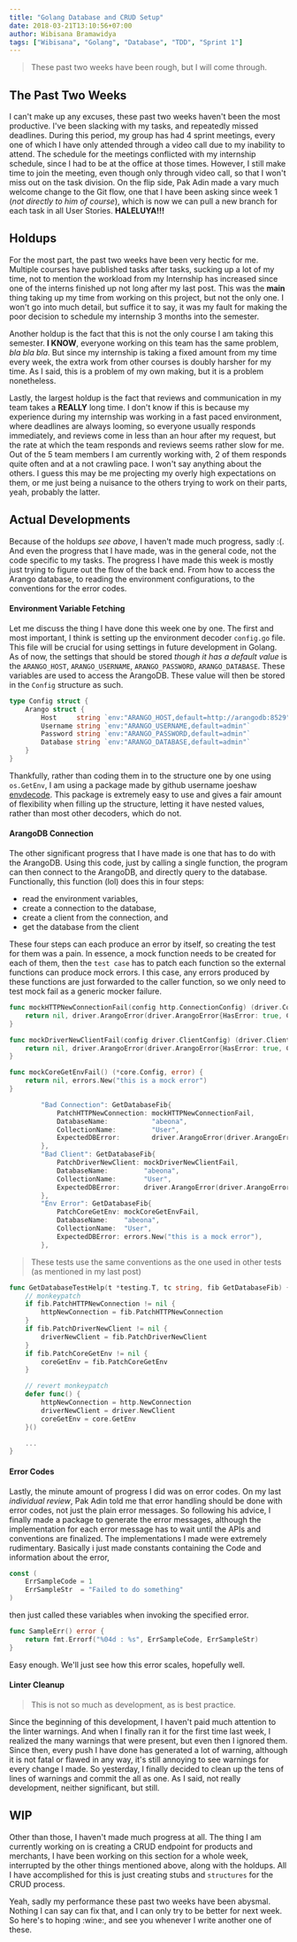 ```yaml
---
title: "Golang Database and CRUD Setup"
date: 2018-03-21T13:10:56+07:00
author: Wibisana Bramawidya
tags: ["Wibisana", "Golang", "Database", "TDD", "Sprint 1"]
---
```


> These past two weeks have been rough, but I will come through.

## The Past Two Weeks
I can't make up any excuses, these past two weeks haven't been the most productive. I've been slacking with my tasks, and repeatedly missed deadlines. During this period, my group has had 4 sprint meetings, every one of which I have only attended through a video call due to my inability to attend. The schedule for the meetings conflicted with my internship schedule, since I had to be at the office at those times. However, I still make time to join the meeting, even though only through video call, so that I won't miss out on the task division. On the flip side, Pak Adin made a vary much welcome change to the Git flow, one that I have been asking since week 1 (*not directly to him of course*), which is now we can pull a new branch for each task in all User Stories. **HALELUYA!!!**

## Holdups
For the most part, the past two weeks have been very hectic for me. Multiple courses have published tasks after tasks, sucking up a lot of my time, not to mention the workload from my Internship has increased since one of the interns finished up not long after my last post. This was the **main** thing taking up my time from working on this project, but not the only one. I won't go into much detail, but suffice it to say, it was my fault for making the poor decision to schedule my internship 3 months into the semester.

Another holdup is the fact that this is not the only course I am taking this semester. **I KNOW**, everyone working on this team has the same problem, *bla bla bla*. But since my internship is taking a fixed amount from my time every week, the extra work from other courses is doubly harsher for my time. As I said, this is a problem of my own making, but it is a problem nonetheless.

Lastly, the largest holdup is the fact that reviews and communication in my team takes a **REALLY** long time. I don't know if this is because my experience during my internship was working in a fast paced environment, where deadlines are always looming, so everyone usually responds immediately, and reviews come in less than an hour after my request, but the rate at which the team responds and reviews seems rather slow for me. Out of the 5 team members I am currently working with, 2 of them responds quite often and at a not crawling pace. I won't say anything about the others. I guess this may be me projecting my overly high expectations on them, or me just being a nuisance to the others trying to work on their parts, yeah, probably the latter.

## Actual Developments
Because of the holdups *see above*, I haven't made much progress, sadly :(. And even the progress that I have made, was in the general code, not the code specific to my tasks. The progress I have made this week is mostly just trying to figure out the flow of the back end. From how to access the Arango database, to reading the environment configurations, to the conventions for the error codes.

#### Environment Variable Fetching
Let me discuss the thing I have done this week one by one. The first and most important, I think is setting up the environment decoder `config.go` file. This file will be crucial for using settings in future development in Golang. As of now, the settings that should be stored *though it has a default value* is the `ARANGO_HOST`, `ARANGO_USERNAME`, `ARANGO_PASSWORD`, `ARANGO_DATABASE`. These variables are used to access the ArangoDB. These value will then be stored in the `Config` structure as such.

```Go
type Config struct {
	Arango struct {
		Host     string `env:"ARANGO_HOST,default=http://arangodb:8529"`
		Username string `env:"ARANGO_USERNAME,default=admin"`
		Password string `env:"ARANGO_PASSWORD,default=admin"`
		Database string `env:"ARANGO_DATABASE,default=admin"`
	}
}
```

 Thankfully, rather than coding them in to the structure one by one using `os.GetEnv`, I am using a package made by github username joeshaw [envdecode](https://github.com/joeshaw/envdecode). This package is extremely easy to use and gives a fair amount of flexibility when filling up the structure, letting it have nested values, rather than most other decoders, which do not.

#### ArangoDB Connection
The other significant progress that I have made is one that has to do with the ArangoDB. Using this code, just by calling a single function, the program can then connect to the ArangoDB, and directly query to the database. Functionally, this function (lol) does this in four steps:

- read the environment variables,
- create a connection to the database,
- create a client from the connection, and
- get the database from the client

These four steps can each produce an error by itself, so creating the test for them was a pain. In essence, a mock function needs to be created for each of them, then the `test case` has to patch each function so the external functions can produce mock errors. I this case, any errors produced by these functions are just forwarded to the caller function, so we only need to test mock fail as a generic mocker failure.

```Go
func mockHTTPNewConnectionFail(config http.ConnectionConfig) (driver.Connection, error) {
	return nil, driver.ArangoError(driver.ArangoError{HasError: true, Code: 404, ErrorNum: -1, ErrorMessage: "this is a mock failure"})
}

func mockDriverNewClientFail(config driver.ClientConfig) (driver.Client, error) {
	return nil, driver.ArangoError(driver.ArangoError{HasError: true, Code: 404, ErrorNum: -1, ErrorMessage: "this is a mock failure"})
}

func mockCoreGetEnvFail() (*core.Config, error) {
	return nil, errors.New("this is a mock error")
}
```

```Go
		"Bad Connection": GetDatabaseFib{
			PatchHTTPNewConnection: mockHTTPNewConnectionFail,
			DatabaseName:           "abeona",
			CollectionName:         "User",
			ExpectedDBError:        driver.ArangoError(driver.ArangoError{HasError: true, Code: 404, ErrorNum: -1, ErrorMessage: "this is a mock failure"}),
		},
		"Bad Client": GetDatabaseFib{
			PatchDriverNewClient: mockDriverNewClientFail,
			DatabaseName:         "abeona",
			CollectionName:       "User",
			ExpectedDBError:      driver.ArangoError(driver.ArangoError{HasError: true, Code: 404, ErrorNum: -1, ErrorMessage: "this is a mock failure"}),
		},
		"Env Error": GetDatabaseFib{
			PatchCoreGetEnv: mockCoreGetEnvFail,
			DatabaseName:    "abeona",
			CollectionName:  "User",
			ExpectedDBError: errors.New("this is a mock error"),
        },
```

> These tests use the same conventions as the one used in other tests (as mentioned in my last post)

```Go
func GetDatabaseTestHelp(t *testing.T, tc string, fib GetDatabaseFib) {
	// monkeypatch
	if fib.PatchHTTPNewConnection != nil {
		httpNewConnection = fib.PatchHTTPNewConnection
	}
	if fib.PatchDriverNewClient != nil {
		driverNewClient = fib.PatchDriverNewClient
	}
	if fib.PatchCoreGetEnv != nil {
		coreGetEnv = fib.PatchCoreGetEnv
	}

	// revert monkeypatch
	defer func() {
		httpNewConnection = http.NewConnection
		driverNewClient = driver.NewClient
		coreGetEnv = core.GetEnv
	}()

    ...
}
```

#### Error Codes
Lastly, the minute amount of progress I did was on error codes. On my last *individual review*, Pak Adin told me that error handling should be done with error codes, not just the plain error messages. So following his advice, I finally made a package to generate the error messages, although the implementation for each error message has to wait until the APIs and conventions are finalized. The implementations I made were extremely rudimentary. Basically i just made constants containing the Code and information about the error,

```Go
const (
	ErrSampleCode = 1
	ErrSampleStr  = "Failed to do something"
)
```

then just called these variables when invoking the specified error.

```Go
func SampleErr() error {
	return fmt.Errorf("%04d : %s", ErrSampleCode, ErrSampleStr)
}
```

Easy enough. We'll just see how this error scales, hopefully well.

#### Linter Cleanup
>This is not so much as development, as is best practice.

Since the beginning of this development, I haven't paid much attention to the linter warnings. And when I finally ran it for the first time last week, I realized the many warnings that were present, but even then I ignored them. Since then, every push I have done has generated a lot of warning, although it is not fatal or flawed in any way, it's still annoying to see warnings for every change I made. So yesterday, I finally decided to clean up the tens of lines of warnings and commit the all as one. As I said, not really development, neither significant, but still.

## WIP
Other than those, I haven't made much progress at all. The thing I am currently working on is creating a CRUD endpoint for products and merchants, I have been working on this section for a whole week, interrupted by the other things mentioned above, along with the holdups. All I have accomplished for this is just creating stubs and `structures` for the CRUD process.

Yeah, sadly my performance these past two weeks have been abysmal. Nothing I can say can fix that, and I can only try to be better for next week. So here's to hoping :wine:, and see you whenever I write another one of these.
